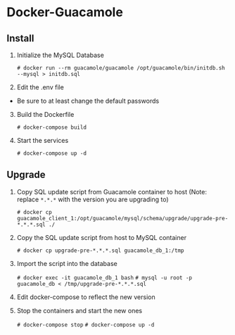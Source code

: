 # Docker-Guacamole

## Install

1.  Initialize the MySQL Database

	`# docker run --rm guacamole/guacamole /opt/guacamole/bin/initdb.sh --mysql > initdb.sql`

2. Edit the .env file
  * Be sure to at least change the default passwords

3. Build the Dockerfile

	`# docker-compose build`

4. Start the services

	`# docker-compose up -d`


## Upgrade

1. Copy SQL update script from Guacamole container to host (Note: replace `*.*.*` with the version you are upgrading to)

	`# docker cp guacamole_client_1:/opt/guacamole/mysql/schema/upgrade/upgrade-pre-*.*.*.sql ./`

2. Copy the SQL update script from host to MySQL container

	`# docker cp upgrade-pre-*.*.*.sql guacamole_db_1:/tmp`

3. Import the script into the database

	`# docker exec -it guacamole_db_1 bash`
	`# mysql -u root -p guacamole_db < /tmp/upgrade-pre-*.*.*.sql`

4. Edit docker-compose to reflect the new version

5. Stop the containers and start the new ones

	`# docker-compose stop`
	`# docker-compose up -d`

